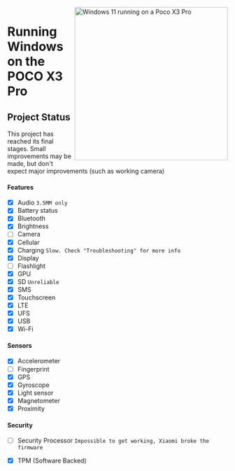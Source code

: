 <img align="right" src="https://github.com/n00b69/woa-vayu/blob/main/vayu.png" width="350" alt="Windows 11 running on a Poco X3 Pro">

# Running Windows on the POCO X3 Pro

## Project Status
This project has reached its final stages. Small improvements may be made, but don't expect major improvements (such as working camera)

#### Features
- [x] Audio ```3.5MM only```
- [X] Battery status
- [x] Bluetooth
- [x] Brightness
- [ ] Camera
- [x] Cellular
- [x] Charging ```Slow. Check "Troubleshooting" for more info```
- [x] Display
- [ ] Flashlight
- [x] GPU
- [x] SD ```Unreliable```
- [x] SMS
- [x] Touchscreen
- [x] LTE
- [x] UFS
- [x] USB
- [x] Wi-Fi

#### Sensors
- [x] Accelerometer
- [ ] Fingerprint
- [x] GPS
- [x] Gyroscope
- [x] Light sensor
- [x] Magnetometer
- [x] Proximity

#### Security
- [ ] Security Processor ```Impossible to get working, Xiaomi broke the firmware```
- [x] TPM (Software Backed)











